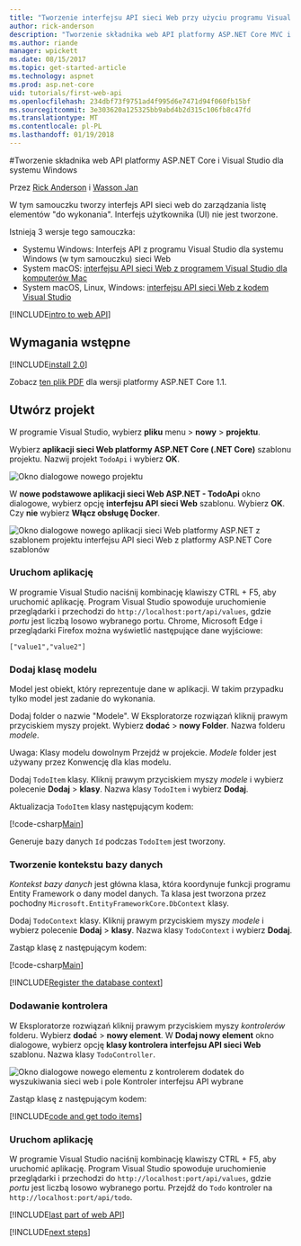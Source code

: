 ```yaml
---
title: "Tworzenie interfejsu API sieci Web przy użyciu programu Visual Studio i ASP.NET Core dla systemu Windows"
author: rick-anderson
description: "Tworzenie składnika web API platformy ASP.NET Core MVC i Visual Studio dla systemu Windows"
ms.author: riande
manager: wpickett
ms.date: 08/15/2017
ms.topic: get-started-article
ms.technology: aspnet
ms.prod: asp.net-core
uid: tutorials/first-web-api
ms.openlocfilehash: 234dbf73f9751ad4f995d6e7471d94f060fb15bf
ms.sourcegitcommit: 3e303620a125325bb9abd4b2d315c106fb8c47fd
ms.translationtype: MT
ms.contentlocale: pl-PL
ms.lasthandoff: 01/19/2018
---
```

#<a name="create-a-web-api-with-aspnet-core-and-visual-studio-for-windows"></a>Tworzenie składnika web API platformy ASP.NET Core i Visual Studio dla systemu Windows

Przez [Rick Anderson](https://twitter.com/RickAndMSFT) i [Wasson Jan](https://github.com/mikewasson)

W tym samouczku tworzy interfejs API sieci web do zarządzania listę elementów "do wykonania". Interfejs użytkownika (UI) nie jest tworzone.

Istnieją 3 wersje tego samouczka:

* Systemu Windows: Interfejs API z programu Visual Studio dla systemu Windows (w tym samouczku) sieci Web
* System macOS: [interfejsu API sieci Web z programem Visual Studio dla komputerów Mac](xref:tutorials/first-web-api-mac)
* System macOS, Linux, Windows: [interfejsu API sieci Web z kodem Visual Studio](xref:tutorials/web-api-vsc)

<!-- WARNING: The code AND images in this doc are used by uid: tutorials/web-api-vsc, tutorials/first-web-api-mac and tutorials/first-web-api. If you change any code/images in this tutorial, update uid: tutorials/web-api-vsc -->

[!INCLUDE[intro to web API](../includes/webApi/intro.md)]

## <a name="prerequisites"></a>Wymagania wstępne

[!INCLUDE[install 2.0](../includes/install2.0.md)]

Zobacz [ten plik PDF](https://github.com/aspnet/Docs/blob/master/aspnetcore/tutorials/first-web-api/_static/_webAPI.pdf) dla wersji platformy ASP.NET Core 1.1.

## <a name="create-the-project"></a>Utwórz projekt

W programie Visual Studio, wybierz **pliku** menu > **nowy** > **projektu**.

Wybierz **aplikacji sieci Web platformy ASP.NET Core (.NET Core)** szablonu projektu. Nazwij projekt `TodoApi` i wybierz **OK**.

![Okno dialogowe nowego projektu](first-web-api/_static/new-project.png)

W **nowe podstawowe aplikacji sieci Web ASP.NET - TodoApi** okno dialogowe, wybierz opcję **interfejsu API sieci Web** szablonu. Wybierz **OK**. Czy **nie** wybierz **Włącz obsługę Docker**.

![Okno dialogowe nowego aplikacji sieci Web platformy ASP.NET z szablonem projektu interfejsu API sieci Web z platformy ASP.NET Core szablonów](first-web-api/_static/web-api-project.png)

### <a name="launch-the-app"></a>Uruchom aplikację

W programie Visual Studio naciśnij kombinację klawiszy CTRL + F5, aby uruchomić aplikację. Program Visual Studio spowoduje uruchomienie przeglądarki i przechodzi do `http://localhost:port/api/values`, gdzie *portu* jest liczbą losowo wybranego portu. Chrome, Microsoft Edge i przeglądarki Firefox można wyświetlić następujące dane wyjściowe:

```
["value1","value2"]
```

### <a name="add-a-model-class"></a>Dodaj klasę modelu

Model jest obiekt, który reprezentuje dane w aplikacji. W takim przypadku tylko model jest zadanie do wykonania.

Dodaj folder o nazwie "Modele". W Eksploratorze rozwiązań kliknij prawym przyciskiem myszy projekt. Wybierz **dodać** > **nowy Folder**. Nazwa folderu *modele*.

Uwaga: Klasy modelu dowolnym Przejdź w projekcie. *Modele* folder jest używany przez Konwencję dla klas modelu.

Dodaj `TodoItem` klasy. Kliknij prawym przyciskiem myszy *modele* i wybierz polecenie **Dodaj** > **klasy**. Nazwa klasy `TodoItem` i wybierz **Dodaj**.

Aktualizacja `TodoItem` klasy następującym kodem:

[!code-csharp[Main](first-web-api/sample/TodoApi/Models/TodoItem.cs)]

Generuje bazy danych `Id` podczas `TodoItem` jest tworzony.

### <a name="create-the-database-context"></a>Tworzenie kontekstu bazy danych

*Kontekst bazy danych* jest główna klasa, która koordynuje funkcji programu Entity Framework o dany model danych. Ta klasa jest tworzona przez pochodny `Microsoft.EntityFrameworkCore.DbContext` klasy.

Dodaj `TodoContext` klasy. Kliknij prawym przyciskiem myszy *modele* i wybierz polecenie **Dodaj** > **klasy**. Nazwa klasy `TodoContext` i wybierz **Dodaj**.

Zastąp klasę z następującym kodem:

[!code-csharp[Main](first-web-api/sample/TodoApi/Models/TodoContext.cs)]

[!INCLUDE[Register the database context](../includes/webApi/register_dbContext.md)]

### <a name="add-a-controller"></a>Dodawanie kontrolera

W Eksploratorze rozwiązań kliknij prawym przyciskiem myszy *kontrolerów* folderu. Wybierz **dodać** > **nowy element**. W **Dodaj nowy element** okno dialogowe, wybierz opcję **klasy kontrolera interfejsu API sieci Web** szablonu. Nazwa klasy `TodoController`.

![Okno dialogowe nowego elementu z kontrolerem dodatek do wyszukiwania sieci web i pole Kontroler interfejsu API wybrane](first-web-api/_static/new_controller.png)

Zastąp klasę z następującym kodem:

[!INCLUDE[code and get todo items](../includes/webApi/getTodoItems.md)]

### <a name="launch-the-app"></a>Uruchom aplikację

W programie Visual Studio naciśnij kombinację klawiszy CTRL + F5, aby uruchomić aplikację. Program Visual Studio spowoduje uruchomienie przeglądarki i przechodzi do `http://localhost:port/api/values`, gdzie *portu* jest liczbą losowo wybranego portu. Przejdź do `Todo` kontroler na `http://localhost:port/api/todo`.

[!INCLUDE[last part of web API](../includes/webApi/end.md)]

[!INCLUDE[next steps](../includes/webApi/next.md)]

